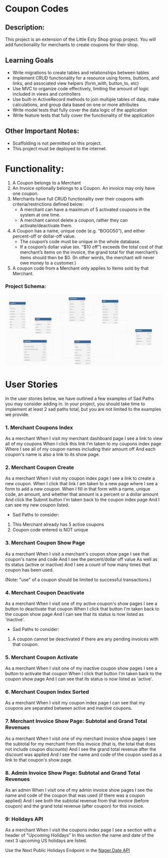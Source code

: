 # Coupon Codes

## Description:
This project is an extension of the Little Esty Shop group project. You will add functionality for merchants to create coupons for their shop.

## Learning Goals
- Write migrations to create tables and relationships between tables
- Implement CRUD functionality for a resource using forms, buttons, and links, and associated view helpers (form_with, button_to, etc)
- Use MVC to organize code effectively, limiting the amount of logic included in views and controllers
- Use built-in ActiveRecord methods to join multiple tables of data, make calculations, and group data based on one or more attributes
- Write model tests that fully cover the data logic of the application
- Write feature tests that fully cover the functionality of the application

## Other Important Notes:
- Scaffolding is not permitted on this project.
- This project must be deployed to the internet.

# Functionality:
1. A Coupon belongs to a Merchant
1. An Invoice optionally belongs to a Coupon. An invoice may only have one coupon.
1. Merchants have full CRUD functionality over their coupons with criteria/restrictions defined below:
    - A merchant can have a maximum of 5 activated coupons in the system at one time.
    - A merchant cannot delete a coupon, rather they can activate/deactivate them.
1. A Coupon has a name, unique code (e.g. “BOGO50”), and either percent-off or dollar-off value.
    - The coupon’s code must be unique in the whole database.
    - If a coupon’s dollar value (ex. “$10 off”) exceeds the total cost of that merchant’s items on the invoice,
        the grand total for that merchant’s items should then be $0. (In other words, the merchant will never owe money to a customer.)
1. A coupon code from a Merchant only applies to Items sold by that Merchant.

### Project Schema:
![coupon_code_project](app/assets/images/Coupon%20Project.png)

# User Stories
In the user stories below, we have outlined a few examples of Sad Paths you may consider adding in. In your project, you should take time to implement at least 2 sad paths total, but you are not limited to the examples we provide.

### 1. Merchant Coupons Index
As a merchant
When I visit my merchant dashboard page
I see a link to view all of my coupons
When I click this link
I'm taken to my coupons index page
Where I see all of my coupon names including their amount off
And each coupon's name is also a link to its show page.

### 2. Merchant Coupon Create
As a merchant
When I visit my coupon index page
I see a link to create a new coupon.
When I click that link
I am taken to a new page where I see a form to add a new coupon.
When I fill in that form with a name, unique code, an amount, and whether that amount is a percent or a dollar amount
And click the Submit button
I'm taken back to the coupon index page
And I can see my new coupon listed.

* Sad Paths to consider:
1. This Merchant already has 5 active coupons
2. Coupon code entered is NOT unique

### 3. Merchant Coupon Show Page
As a merchant
When I visit a merchant's coupon show page
I see that coupon's name and code
And I see the percent/dollar off value
As well as its status (active or inactive)
And I see a count of how many times that coupon has been used.

(Note: "use" of a coupon should be limited to successful transactions.)

### 4. Merchant Coupon Deactivate
As a merchant
When I visit one of my active coupon's show pages
I see a button to deactivate that coupon
When I click that button
I'm taken back to the coupon show page
And I can see that its status is now listed as 'inactive'.

* Sad Paths to consider:
1. A coupon cannot be deactivated if there are any pending invoices with that coupon.

### 5. Merchant Coupon Activate
As a merchant
When I visit one of my inactive coupon show pages
I see a button to activate that coupon
When I click that button
I'm taken back to the coupon show page
And I can see that its status is now listed as 'active'.

### 6. Merchant Coupon Index Sorted
As a merchant
When I visit my coupon index page
I can see that my coupons are separated between active and inactive coupons.

### 7. Merchant Invoice Show Page: Subtotal and Grand Total Revenues
As a merchant
When I visit one of my merchant invoice show pages
I see the subtotal for my merchant from this invoice (that is, the total that does not include coupon discounts)
And I see the grand total revenue after the discount was applied
And I see the name and code of the coupon used as a link to that coupon's show page.

### 8. Admin Invoice Show Page: Subtotal and Grand Total Revenues
As an admin
When I visit one of my admin invoice show pages
I see the name and code of the coupon that was used (if there was a coupon applied)
And I see both the subtotal revenue from that invoice (before coupon) and the grand total revenue (after coupon) for this invoice.

### 9: Holidays API
As a merchant
When I visit the coupons index page
I see a section with a header of "Upcoming Holidays"
In this section the name and date of the next 3 upcoming US holidays are listed.

Use the Next Public Holidays Endpoint in the [Nager.Date API](https://date.nager.at/swagger/index.html)

